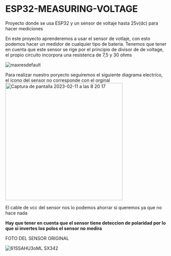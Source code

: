 # ESP32-MEASURING-VOLTAGE
Proyecto donde se usa ESP32 y un sensor de voltaje hasta 25v(dc) para hacer mediciones

En este proyecto aprenderemos a usar el sensor de votlaje, con esto podemos hacer un medidor de cualquier tipo de bateria. 
Tenemos que tener en cuenta que este sensor se rige por el principio de divisor de de voltage, el propio circuito incorpora una resistenca de 7,5 y 30 ohms

![maxresdefault](https://user-images.githubusercontent.com/14801079/218245750-2ab544cb-f712-4d20-8ff6-4c6f41913689.jpg)

Para realizar nuestro poryecto seguiremos el siguiente diagrama electrico, el icono del sensor no corresponde con el orginal
<img width="366" alt="Captura de pantalla 2023-02-11 a las 8 20 17" src="https://user-images.githubusercontent.com/14801079/218246056-4080527d-6ef1-44e2-8a2e-85bf27659479.png">

El cable de vcc del sensor nos lo podemos ahorrar si queremos ya que no hace nada 

<strong> Hay que tener en cuenta que el sensor tiene deteccion de polaridad por lo que si invertes los polos el sensor no medira </strong> 

FOTO DEL SENSOR ORIGINAL 

![61SSAHU3oML _SX342_](https://user-images.githubusercontent.com/14801079/218246183-f6f6d2cb-761f-46a6-b1f1-c0bd2846d7eb.jpg)

